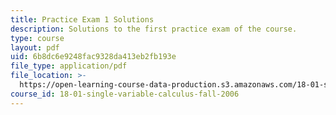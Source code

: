 ```yaml
---
title: Practice Exam 1 Solutions
description: Solutions to the first practice exam of the course.
type: course
layout: pdf
uid: 6b8dc6e9248fac9328da413eb2fb193e
file_type: application/pdf
file_location: >-
  https://open-learning-course-data-production.s3.amazonaws.com/18-01-single-variable-calculus-fall-2006/6b8dc6e9248fac9328da413eb2fb193e_prexam1bsol.pdf
course_id: 18-01-single-variable-calculus-fall-2006
---
```

